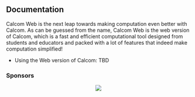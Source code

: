 ## Documentation

Calcom Web is the next leap towards making computation even better with Calcom. As can be guessed from the name, Calcom Web is the web version of Calcom, which is a fast and efficient computational tool designed from students and educators and packed with a lot of features that indeed make computation simplified!


- Using the Web version of Calcom: TBD

### Sponsors

<p align="center">
  <img src="https://sagex.ph.qmul.ac.uk/wp-content/uploads/2018/11/wolfram-logo.png">
</p>  
